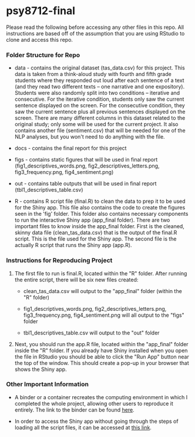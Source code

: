 # psy8712-final

Please read the following before accessing any other files in this repo. All instructions are based off of the assumption that you are using RStudio to clone and access this repo.

### Folder Structure for Repo

-   data - contains the original dataset (tas_data.csv) for this project. This data is taken from a think-aloud study with fourth and fifth grade students where they responded out loud after each sentence of a text (and they read two different texts – one narrative and one expository). Students were also randomly split into two conditions – iterative and consecutive. For the iterative condition, students only saw the current sentence displayed on the screen. For the consecutive condition, they saw the current sentence plus all previous sentences displayed on the screen. There are many different columns in this dataset related to the original study; only some will be used for the current project. It also contains another file (sentiment.csv) that will be needed for one of the NLP analyses, but you won't need to do anything with the file.

-   docs - contains the final report for this project

-   figs - contains static figures that will be used in final report (fig1_descriptives_words.png, fig2_descriptives_letters.png, fig3_frequency.png, fig4_sentiment.png)

-   out - contains table outputs that will be used in final report (tbl1_descriptives_table.csv)

-   R - contains R script file (final.R) to clean the data to prep it to be used for the Shiny app. This file also contains the code to create the figures seen in the 'fig' folder. This folder also contains necessary components to run the interactive Shiny app (app_final folder). There are two important files to know inside the app_final folder. First is the cleaned, skinny data file (clean_tas_data.csv) that is the output of the final.R script. This is the file used for the Shiny app. The second file is the actually R script that runs the Shiny app (app.R).

### Instructions for Reproducing Project

1.  The first file to run is final.R, located within the "R" folder. After running the entire script, there will be six new files created:

    -   clean_tas_data.csv will output to the "app_final" folder (within the "R" folder)

    -   fig1_descriptives_words.png, fig2_descriptives_letters.png, fig3_frequency.png, fig4_sentiment.png will all output to the "figs" folder

    -   tbl1_descriptives_table.csv will output to the "out" folder

2.  Next, you should run the app.R file, located within the "app_final" folder inside the "R" folder. If you already have Shiny installed when you open the file in RStudio you should be able to click the "Run App" button near the top of the window. This should create a pop-up in your browser that shows the Shiny app.

### Other Important Information

-   A binder or a container recreates the computing environment in which I completed the whole project, allowing other users to reproduce it entirely. The link to the binder can be found [here](https://mybinder.org/v2/gh/jens2482/psy8712-final.git/HEAD?urlpath=rstudio).

-   In order to access the Shiny app without going through the steps of loading all the script files, it can be accessed at [this link](https://jens2482.shinyapps.io/app_final/).
